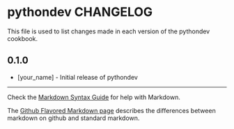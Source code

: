 # pythondev CHANGELOG

This file is used to list changes made in each version of the pythondev cookbook.

## 0.1.0
- [your_name] - Initial release of pythondev

- - -
Check the [Markdown Syntax Guide](http://daringfireball.net/projects/markdown/syntax) for help with Markdown.

The [Github Flavored Markdown page](http://github.github.com/github-flavored-markdown/) describes the differences between markdown on github and standard markdown.
